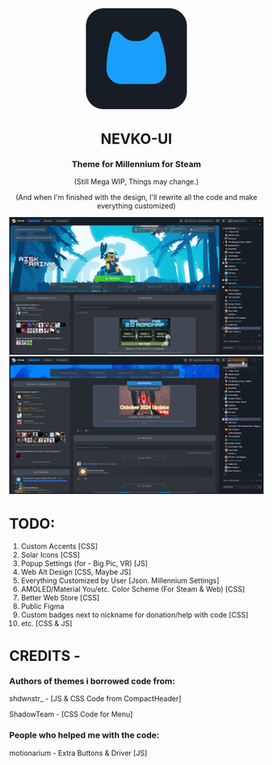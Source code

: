 <div align="center">

<img src="github/logo/newnevkologo.png" alt="nevkologo" width="200"/>

# NEVKO-UI
### Theme for Millennium for Steam

(Still Mega WIP, Things may change.)

(And when I'm finished with the design, I'll rewrite all the code and make everything customized)


<img src="github/screenshots/newscreenshot3.png" alt="screenshot"/>
<img src="github/screenshots/newscreenshotv.png" alt="screenshot"/>

</div>

 # TODO:
 1. Custom Accents [CSS]
 2. Solar Icons [CSS]
 3. Popup Settings (for - Big Pic, VR) [JS] 
 4. Web Alt Design [CSS, Maybe JS]
 5. Everything Customized by User [Json. Millennium Settings]
 6. AMOLED/Material You/etc. Color Scheme (For Steam & Web) [CSS]
 7. Better Web Store [CSS]
 8. Public Figma
 9. Custom badges next to nickname for donation/help with code [CSS]
 10. etc. [CSS & JS]

# CREDITS -
### Authors of themes i borrowed code from:

shdwnstr_ - [JS & CSS Code from CompactHeader]

ShadowTeam - [CSS Code for Menu]

### People who helped me with the code:

motionarium - Extra Buttons & Driver [JS]
